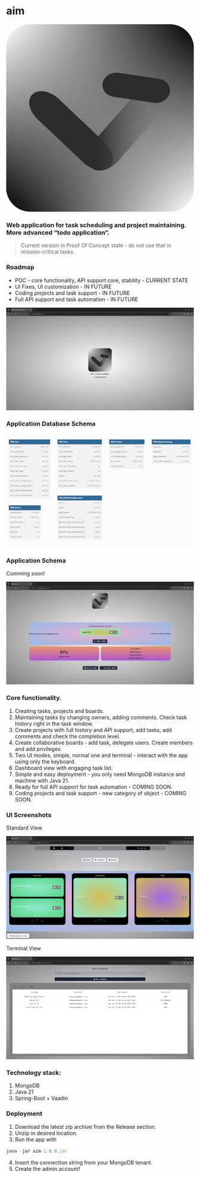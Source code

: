 # aim

![icon](https://github.com/wjakew/aim/blob/master/readme_resources/aim_logo.png)

### Web application for task scheduling and project maintaining. More advanced “todo application”.

> Current version in Proof Of Concept state - do not use that in mission-critical tasks.
> 

### Roadmap

- POC - core functionality, API support core, stability - CURRENT STATE
- UI Fixes, UI customization - IN FUTURE
- Coding projects and task support - IN FUTURE
- Full API support and task automation - IN FUTURE

![screenshot1](https://github.com/wjakew/aim/blob/master/readme_resources/aim_screenshot1.png)

### Application Database Schema

![database_schema](https://github.com/wjakew/aim/blob/master/readme_resources/aim_database_schema.png)

### Application Schema

Comming soon!

![screenshot1](https://github.com/wjakew/aim/blob/master/readme_resources/aim_screenshot10.png)

### Core functionality.

1. Creating tasks, projects and boards.
2. Maintaining tasks by changing owners, adding comments. Check task history right in the task window.
3. Create projects with full history and API support, add tasks, add comments and check the completion level.
4. Create collaborative boards  - add task, delegate users. Create members and add privileges.
5. Two UI modes, simple, normal one and terminal - interact with the app using only the keyboard.
6. Dashboard view with engaging task list.
7. Simple and easy deployment - you only need MongoDB instance and machine with Java 21.
8. Ready for full API support for task automation - COMING SOON.
9. Coding projects and task support - new category of object - COMING SOON.

### UI Screenshots

Standard View

![screenshot2](https://github.com/wjakew/aim/blob/master/readme_resources/aim_screenshot5.png)

Terminal View

![screenshot3](https://github.com/wjakew/aim/blob/master/readme_resources/aim_screenshot7.png)

### Technology stack:

1. MongoDB
2. Java 21
3. Spring-Boot + Vaadin

### Deployment

1. Download the latest zip archive from the Release section.
2. Unzip in desired location.
3. Run the app with 

```jsx
java -jar aim-1.0.0.jar
```

4. Insert the connection string from your MongoDB tenant.
5. Create the admin account!
